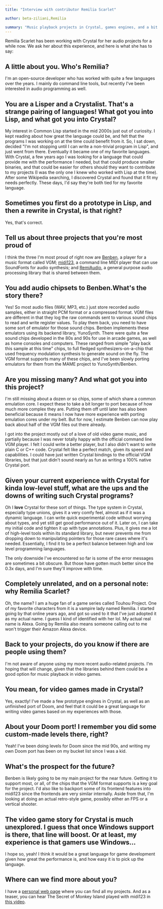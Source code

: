 ```yaml
---
title: "Interview with contributor Remilia Scarlet"

author: beta-ziliani,Remilia

summary: "Music playback projects in Crystal, games engines, and a bit of Lisp"
---
```


Remilia Scarlet has been working with Crystal for her audio projects for a while now. We ask her about this experience, and here is what she has to say:

## A little about you. Who's Remilia?

I'm an open-source developer who has worked with quite a few languages over the years. I mainly do command line tools, but recently I've been interested in audio programming as well.

## You are a Lisper and a Crystalist. That's a strange pairing of languages! What got you into Lisp, and what got you into Crystal?

My interest in Common Lisp started in the mid 2000s just out of curiosity. I kept reading about how great the language could be, and felt that the programs I was working on at the time could benefit from it. So, I sat down, decided "I'm not stopping until I can write a non-trivial program in Lisp", and just went from there. Eventually it became one of my favorite languages. With Crystal, a few years ago I was looking for a language that could provide me with the performance I needed, but that could produce smaller binaries, and that could be easier for others should they want to contribute to my projects (I was the only one I knew who worked with Lisp at the time). After some Wikipedia searching, I discovered Crystal and found that it fit my needs perfectly.
These days, I'd say they're both tied for my favorite language.

## Sometimes you first do a prototype in Lisp, and then a rewrite in Crystal, is that right?

Yes, that's correct.

## Tell us about three projects that you're most proud of

I think the three I'm most proud of right now are [Benben](https://chiselapp.com/user/MistressRemilia/repository/benben/index), a player for a music format called VGM; [midi123](https://chiselapp.com/user/MistressRemilia/repository/midi123/index), a command line MIDI player that can use SoundFonts for audio synthesis; and [RemiAudio](https://chiselapp.com/user/MistressRemilia/repository/remiaudio/index), a general purpose audio processing library that is shared between them.

## You add audio chipsets to Benben.What's the story there?

Yes! So most audio files (WAV, MP3, etc.) just store recorded audio samples, either in straight PCM format or a compressed format. VGM files are different in that they log the raw commands sent to various sound chips to read and write register values. To play them back, you need to have some sort of emulator for those sound chips. Benben implements these emulators using its backend library, YunoSynth. There were quite a few sound chips developed in the 80s and 90s for use in arcade games, as well as home consoles and computers. These ranged from simple "play back this sample at this time" chips, to full fledged synthesizers-on-a-chip that used frequency modulation synthesis to generate sound on the fly. The VGM format supports many of these chips, and I've been slowly porting emulators for them from the MAME project to YunoSynth/Benben.

## Are you missing many? And what got you into this project?

I'm still missing about a dozen or so chips, some of which share a common emulation core. I expect these to take a bit longer to port because of how much more complex they are. Putting them off until later has also been beneficial because it means I now have more experience with porting emulation cores under my belt. But for now, I estimate Benben can now play back about half of the VGM files out there already.

I got into the project mostly out of a love of old video game music, and partially because I was never totally happy with the official command line VGM player. I felt I could write a better player, but I also didn't want to write plain C or C++ code. Crystal felt like a perfect match, given its speed and capabilities. I could have just written Crystal bindings to the official VGM libraries, but that just didn't sound nearly as fun as writing a 100% native Crystal port.

## Given your current experience with Crystal for kinda low-level stuff, what are the ups and the downs of writing such Crystal programs?

Oh I **love** Crystal for these sort of things. The type system in Crystal, especially type unions, gives it a very comfy feel, almost as if it was a dynamic language. I can write quick experimental code without worrying about types, and yet still get good performance out of it. Later on, I can take my initial code and tighten it up with type annotations. Plus, it gives me a lot of high-level tools within its standard library, but never prevents me from dropping down to manipulating pointers for those rare cases where it's needed. Essentially, I find it to be a perfect balance between high and low level programming languages.

The only downside I've encountered so far is some of the error messages are sometimes a bit obscure. But those have gotten much better since the 0.3x days, and I'm sure they'll improve with time.

## Completely unrelated, and on a personal note: why Remilia Scarlet?

Oh, the name? I am a huge fan of a game series called Touhou Project. One of my favorite characters from it is a vampire lady named Remilia. I started going by that online years ago, and got so used to it that I've just adopted it as my actual name. I guess I kind of identified with her lol. My actual real name is Alexa. Going by Remilia also means someone calling out to me won't trigger their Amazon Alexa device.

## Back to your projects, do you know if there are people using them?

I'm not aware of anyone using my more recent audio-related projects. I'm hoping that will change, given that the libraries behind them could be a good option for music playback in video games.

## You mean, for video games made in Crystal?

Yes, exactly! I've made a few prototype engines in Crystal, as well as an unfinished port of Doom, and feel that it could be a great language for writing video games based on my experiences with those.

## About your Doom port! I remember you did some custom-made levels there, right?

Yeah! I've been doing levels for Doom since the mid 90s, and writing my own Doom port has been on my bucket list since I was a kid.

## What's the prospect for the future?

Benben is likely going to be my main project for the near future. Getting it to support most, or all, of the chips that the VGM format supports is a key goal for the project. I'd also like to backport some of its frontend features into midi123 since the frontends are very similar internally. Aside from that, I'm looking at doing an actual retro-style game, possibly either an FPS or a vertical shooter.

## The video game story for Crystal is much unexplored. I guess that once Windows support is there, that line will boost. Or at least, my experience is that gamers use Windows…

I hope so, yeah! I think it would be a great language for game development given how great the performance is, and how easy it is to pick up the language.

## Where can we find more about you?

I have a [personal web page](https://remilia.sdf.org/) where you can find all my projects. And as a teaser, you can hear The Secret of Monkey Island played with midi123 in [this video](https://www.youtube.com/watch?v=UX2in-whUik).
